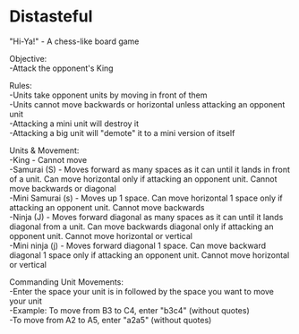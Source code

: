 # Distasteful
 "Hi-Ya!" - A chess-like board game

Objective:<br>
-Attack the opponent's King

Rules:<br>
-Units take opponent units by moving in front of them<br>
-Units cannot move backwards or horizontal unless attacking an opponent unit<br>
-Attacking a mini unit will destroy it<br>
-Attacking a big unit will "demote" it to a mini version of itself<br>

Units & Movement:<br>
-King - Cannot move<br>
-Samurai (S) - Moves forward as many spaces as it can until it lands in front of a unit. Can move horizontal only if attacking an opponent unit. Cannot move backwards or diagonal<br>
-Mini Samurai (s) - Moves up 1 space. Can move horizontal 1 space only if attacking an opponent unit. Cannot move backwards<br>
-Ninja (J) - Moves forward diagonal as many spaces as it can until it lands diagonal from a unit. Can move backwards diagonal only if attacking an opponent unit. Cannot move horizontal or vertical<br>
-Mini ninja (j) - Moves forward diagonal 1 space. Can move backward diagonal 1 space only if attacking an opponent unit. Cannot move horizontal or vertical

Commanding Unit Movements:<br>
-Enter the space your unit is in followed by the space you want to move your unit<br>
-Example: To move from B3 to C4, enter "b3c4" (without quotes)<br>
-To move from A2 to A5, enter "a2a5" (without quotes)
